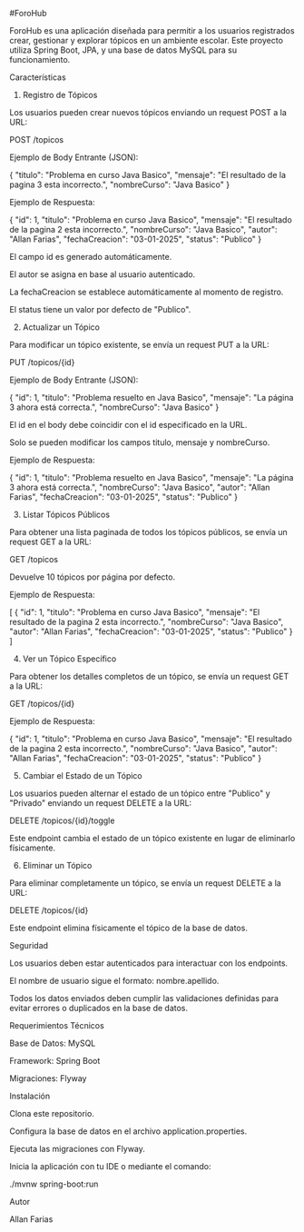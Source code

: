 #ForoHub

ForoHub es una aplicación diseñada para permitir a los usuarios registrados crear, gestionar y explorar tópicos en un ambiente escolar. Este proyecto utiliza Spring Boot, JPA, y una base de datos MySQL para su funcionamiento.

Características

1. Registro de Tópicos

Los usuarios pueden crear nuevos tópicos enviando un request POST a la URL:

POST /topicos

Ejemplo de Body Entrante (JSON):

{
  "titulo": "Problema en curso Java Basico",
  "mensaje": "El resultado de la pagina 3 esta incorrecto.",
  "nombreCurso": "Java Basico"
}

Ejemplo de Respuesta:

{
  "id": 1,
  "titulo": "Problema en curso Java Basico",
  "mensaje": "El resultado de la pagina 2 esta incorrecto.",
  "nombreCurso": "Java Basico",
  "autor": "Allan Farias",
  "fechaCreacion": "03-01-2025",
  "status": "Publico"
}

El campo id es generado automáticamente.

El autor se asigna en base al usuario autenticado.

La fechaCreacion se establece automáticamente al momento de registro.

El status tiene un valor por defecto de "Publico".

2. Actualizar un Tópico

Para modificar un tópico existente, se envía un request PUT a la URL:

PUT /topicos/{id}

Ejemplo de Body Entrante (JSON):

{
  "id": 1,
  "titulo": "Problema resuelto en Java Basico",
  "mensaje": "La página 3 ahora está correcta.",
  "nombreCurso": "Java Basico"
}

El id en el body debe coincidir con el id especificado en la URL.

Solo se pueden modificar los campos titulo, mensaje y nombreCurso.

Ejemplo de Respuesta:

{
  "id": 1,
  "titulo": "Problema resuelto en Java Basico",
  "mensaje": "La página 3 ahora está correcta.",
  "nombreCurso": "Java Basico",
  "autor": "Allan Farias",
  "fechaCreacion": "03-01-2025",
  "status": "Publico"
}

3. Listar Tópicos Públicos

Para obtener una lista paginada de todos los tópicos públicos, se envía un request GET a la URL:

GET /topicos

Devuelve 10 tópicos por página por defecto.

Ejemplo de Respuesta:

[
  {
    "id": 1,
    "titulo": "Problema en curso Java Basico",
    "mensaje": "El resultado de la pagina 2 esta incorrecto.",
    "nombreCurso": "Java Basico",
    "autor": "Allan Farias",
    "fechaCreacion": "03-01-2025",
    "status": "Publico"
  }
]

4. Ver un Tópico Específico

Para obtener los detalles completos de un tópico, se envía un request GET a la URL:

GET /topicos/{id}

Ejemplo de Respuesta:

{
  "id": 1,
  "titulo": "Problema en curso Java Basico",
  "mensaje": "El resultado de la pagina 2 esta incorrecto.",
  "nombreCurso": "Java Basico",
  "autor": "Allan Farias",
  "fechaCreacion": "03-01-2025",
  "status": "Publico"
}

5. Cambiar el Estado de un Tópico

Los usuarios pueden alternar el estado de un tópico entre "Publico" y "Privado" enviando un request DELETE a la URL:

DELETE /topicos/{id}/toggle

Este endpoint cambia el estado de un tópico existente en lugar de eliminarlo físicamente.

6. Eliminar un Tópico

Para eliminar completamente un tópico, se envía un request DELETE a la URL:

DELETE /topicos/{id}

Este endpoint elimina físicamente el tópico de la base de datos.

Seguridad

Los usuarios deben estar autenticados para interactuar con los endpoints.

El nombre de usuario sigue el formato: nombre.apellido.

Todos los datos enviados deben cumplir las validaciones definidas para evitar errores o duplicados en la base de datos.

Requerimientos Técnicos

Base de Datos: MySQL

Framework: Spring Boot

Migraciones: Flyway

Instalación

Clona este repositorio.

Configura la base de datos en el archivo application.properties.

Ejecuta las migraciones con Flyway.

Inicia la aplicación con tu IDE o mediante el comando:

./mvnw spring-boot:run

Autor

Allan Farias
